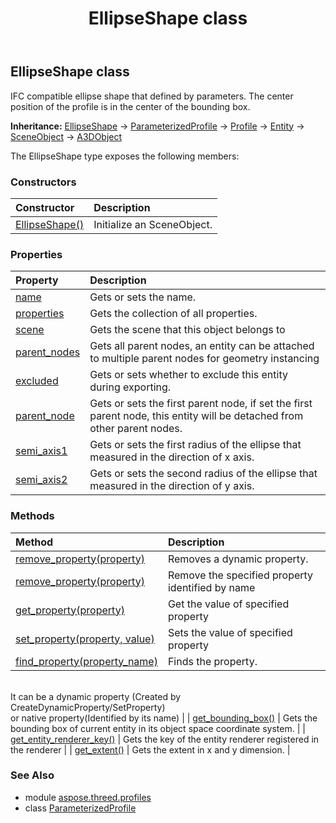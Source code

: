 ﻿---
title: EllipseShape class
second_title: Aspose.3D for Python via .NET API References
description: 
type: docs
weight: 40
url: /python-net/aspose.threed.profiles/ellipseshape/
is_root: false
---

## EllipseShape class

IFC compatible ellipse shape that defined by parameters.
The center position of the profile is in the center of the bounding box.



**Inheritance:** [EllipseShape](/3d/python-net/aspose.threed.profiles/ellipseshape) → 
[ParameterizedProfile](/3d/python-net/aspose.threed.profiles/parameterizedprofile) → 
[Profile](/3d/python-net/aspose.threed.profiles/profile) → 
[Entity](/3d/python-net/aspose.threed/entity) → 
[SceneObject](/3d/python-net/aspose.threed/sceneobject) → 
[A3DObject](/3d/python-net/aspose.threed/a3dobject)



The EllipseShape type exposes the following members:

### Constructors
| Constructor | Description |
| :- | :- |
| [EllipseShape()](/3d/python-net/aspose.threed.profiles/ellipseshape/__init__/#) | Initialize an SceneObject. |


### Properties
| Property | Description |
| :- | :- |
| [name](/3d/python-net/aspose.threed.profiles/ellipseshape/name) | Gets or sets the name. |
| [properties](/3d/python-net/aspose.threed.profiles/ellipseshape/properties) | Gets the collection of all properties. |
| [scene](/3d/python-net/aspose.threed.profiles/ellipseshape/scene) | Gets the scene that this object belongs to |
| [parent_nodes](/3d/python-net/aspose.threed.profiles/ellipseshape/parent_nodes) | Gets all parent nodes, an entity can be attached to multiple parent nodes for geometry instancing |
| [excluded](/3d/python-net/aspose.threed.profiles/ellipseshape/excluded) | Gets or sets whether to exclude this entity during exporting. |
| [parent_node](/3d/python-net/aspose.threed.profiles/ellipseshape/parent_node) | Gets or sets the first parent node, if set the first parent node, this entity will be detached from other parent nodes. |
| [semi_axis1](/3d/python-net/aspose.threed.profiles/ellipseshape/semi_axis1) | Gets or sets the first radius of the ellipse that measured in the direction of x axis. |
| [semi_axis2](/3d/python-net/aspose.threed.profiles/ellipseshape/semi_axis2) | Gets or sets the second radius of the ellipse that measured in the direction of y axis. |


### Methods
| Method | Description |
| :- | :- |
| [remove_property(property)](/3d/python-net/aspose.threed.profiles/ellipseshape/remove_property/#Property) | Removes a dynamic property. |
| [remove_property(property)](/3d/python-net/aspose.threed.profiles/ellipseshape/remove_property/#str) | Remove the specified property identified by name |
| [get_property(property)](/3d/python-net/aspose.threed.profiles/ellipseshape/get_property/#str) | Get the value of specified property |
| [set_property(property, value)](/3d/python-net/aspose.threed.profiles/ellipseshape/set_property/#str-any) | Sets the value of specified property |
| [find_property(property_name)](/3d/python-net/aspose.threed.profiles/ellipseshape/find_property/#str) | Finds the property.<br/>It can be a dynamic property (Created by CreateDynamicProperty/SetProperty) <br/>or native property(Identified by its name) |
| [get_bounding_box()](/3d/python-net/aspose.threed.profiles/ellipseshape/get_bounding_box/#) | Gets the bounding box of current entity in its object space coordinate system. |
| [get_entity_renderer_key()](/3d/python-net/aspose.threed.profiles/ellipseshape/get_entity_renderer_key/#) | Gets the key of the entity renderer registered in the renderer |
| [get_extent()](/3d/python-net/aspose.threed.profiles/ellipseshape/get_extent/#) | Gets the extent in x and y dimension. |


### See Also

* module [aspose.threed.profiles](../)
* class [ParameterizedProfile](/3d/python-net/aspose.threed.profiles/parameterizedprofile)
